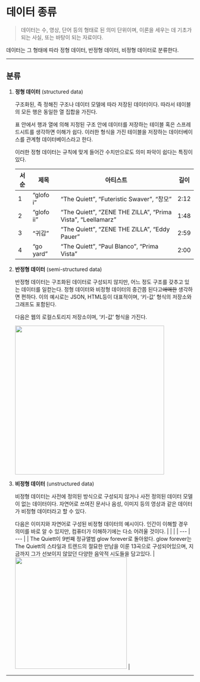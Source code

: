 # 데이터 종류

> 데이터는 수, 영상, 단어 등의 형태로 된 의미 단위이며, 이론을 세우는 데 기초가 되는 사실, 또는 바탕이 되는 자료이다.

데이터는 그 형태에 따라 정형 데이터, 반정형 데이터, 비정형 데이터로 분류한다.

---

## 분류

1. **정형 데이터** (structured data)

   구조화된, 즉 정해진 구조나 데이터 모델에 따라 저장된 데이터이다. 따라서 테이블의 모든 행은 동일한 열 집합을 가진다.

   표 안에서 행과 열에 의해 지정된 구조 안에 데이터를 저장하는 테이블 혹은 스프레드시트를 생각하면 이해가 쉽다. 이러한 형식을 가진 테이블을 저장하는 데이터베이스를 관계형 데이터베이스라고 한다.

   이러한 정형 데이터는 규칙에 맞게 들어간 수치만으로도 의미 파악이 쉽다는 특징이 있다.

   | 서순 | 제목       | 아티스트                                                    | 길이 |
   | ---- | ---------- | ----------------------------------------------------------- | ---- |
   | 1    | “glofo i”  | “The Quiett”, “Futeristic Swaver”, “창모”                   | 2:12 |
   | 2    | “glofo ii” | “The Quiett”, “ZENE THE ZILLA”, “Prima Vista”, “Leellamarz” | 1:48 |
   | 3    | “귀감”     | “The Quiett”, “ZENE THE ZILLA”, “Eddy Pauer”                | 2:59 |
   | 4    | “go yard”  | “The Quiett”, “Paul Blanco”, “Prima Vista”                  | 2:00 |

2. **반정형 데이터** (semi-structured data)

   반정형 데이터는 구조화된 데이터로 구성되지 않지만, 어느 정도 구조를 갖추고 있는 데이터를 일컫는다. 정형 데이터와 비정형 데이터의 중간쯤 된다고~~애매한~~ 생각하면 편하다. 이의 예시로는 JSON, HTML등이 대표적이며, ‘키-값’ 형식의 저장소와 그래프도 포함된다.

   다음은 웹의 로컬스토리지 저장소이며, ‘키-값’ 형식을 가진다.

   <img src="https://github.com/976520/TIL/assets/123460320/5d687b3b-d066-4b56-b5ac-04f2b1d44d51" width="400px"/>

3. **비정형 데이터** (unstructured data)

   비정형 데이터는 사전에 정의된 방식으로 구성되지 않거나 사전 정의된 데이터 모델이 없는 데이터이다. 자연어로 쓰여진 문서나 음성, 이미지 등의 영상과 같은 데이터가 비정형 데이터라고 할 수 있다.

   다음은 이미지와 자연어로 구성된 비정형 데이터의 예시이다. 인간이 이해할 경우 의미를 바로 알 수 있지만, 컴퓨터가 이해하기에는 다소 어려울 것이다.
   | | |
   | --- | --- |
   | The Quiett이 9번째 정규앨범 glow forever로 돌아왔다. glow forever는 The Quiett의 스타일과 트렌드의 절묘한 만남을 이룬 13곡으로 구성되어있으며, 지금까지 그가 선보이지 않았던 다양한 음악적 시도들을 담고있다. | <img src="https://github.com/976520/TIL/assets/123460320/d7cec066-ad70-4f69-a832-549b35a79174" width="300px"/> |

---
